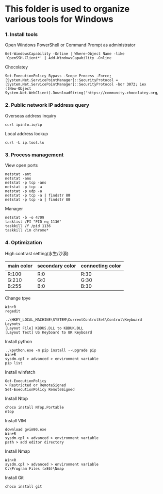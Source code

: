 # This folder is used to organize various tools for Windows

### 1. Install tools
Open Windows PowerShell or Command Prompt as administrator

    Get-WindowsCapability -Online | Where-Object Name -like 'OpenSSH.Client*' | Add-WindowsCapability -Online
Chocolatey

    Set-ExecutionPolicy Bypass -Scope Process -Force; [System.Net.ServicePointManager]::SecurityProtocol = [System.Net.ServicePointManager]::SecurityProtocol -bor 3072; iex ((New-Object System.Net.WebClient).DownloadString('https://community.chocolatey.org/install.ps1'))

### 2. Public network IP address query
Overseas address inquiry

    curl ipinfo.io/ip
Local address lookup

    curl -L ip.tool.lu
### 3. Process management
View open ports

    netstat -ant
    netstat -ano
    netstat -p tcp -ano
    netstat -p tcp -a
    netstat -p udp -a
    netstat -p tcp -a | findstr 80
    netstat -p tcp -a | findstr 80
Manager

    netstat -b -o 4709
    tasklist /FI "PID eq 1136"
    taskkill /f /pid 1136
    taskkill /im chrome*
### 4. Optimization

High contrast setting(水生/沙漠)

<div align="center">
    
| main color  | secondary color| connecting color|
| ---------- | -----------| -----------|
| R:100<br>G:210<br>B:255   | R:0<br>G:0<br>B:0   | R:30<br>G:30<br>B:30   |

</div>

Change tpye

    Win+R
    regedit
    
    ..\HKEY_LOCAL_MACHINE\SYSTEM\CurrentControlSet\Control\Keyboard Layouts
    [Layout File] KBDUS.DLL to KBDUK.DLL
    [Layout Text] US Keyboard to UK Keyboard
Install python

    ..\python.exe -m pip install --upgrade pip
    Win+R
    sysdm.cpl > advanced > environment variable
    pip list
Install winfetch

    Get-ExecutionPolicy
    > Restricted or RemoteSigned
    Set-ExecutionPolicy RemoteSigned
Install Ntop

    choco install NTop.Portable
    ntop
Install VIM

    download gvim90.exe
    Win+R
    sysdm.cpl > advanced > environment variable
    path > add editor directory
Install Nmap

    Win+R
    sysdm.cpl > advanced > environment variable
    C:\Program Files (x86)\Nmap
Install Git

    choco install git
